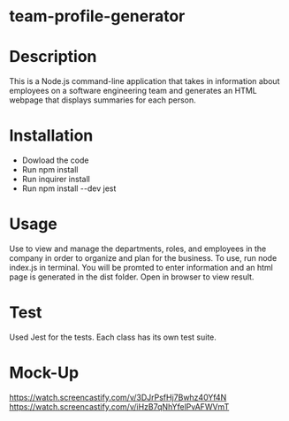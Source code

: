 # team-profile-generator

# Description
This is a Node.js command-line application that takes in information about employees on a software engineering team and generates an HTML webpage that displays summaries for each person. 

# Installation
- Dowload the code
- Run npm install
- Run inquirer install
- Run npm install --dev jest


# Usage
Use to view and manage the departments, roles, and employees in the company in order to organize and plan for the business.
To use, run node index.js in terminal. You will be promted to enter information and an html page is generated in the dist folder. 
Open in browser to view result.

# Test
Used Jest for the tests. Each class has its own test suite.

# Mock-Up
https://watch.screencastify.com/v/3DJrPsfHj7Bwhz40Yf4N
https://watch.screencastify.com/v/iHzB7qNhYfelPvAFWVmT